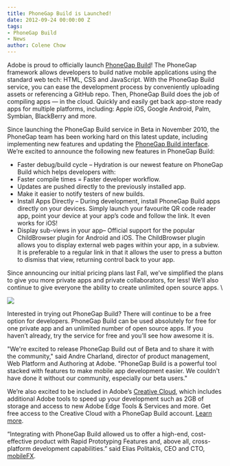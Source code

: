 ```yaml
---
title: PhoneGap Build is Launched!
date: 2012-09-24 00:00:00 Z
tags:
- PhoneGap Build
- News
author: Colene Chow
---
```


Adobe is proud to officially launch [PhoneGap Build](http://build.phonegap.com)! The PhoneGap framework allows developers to build native mobile applications using the standard web tech: HTML, CSS and JavaScript. With the PhoneGap Build service, you can ease the development process by conveniently uploading assets or referencing a GitHub repo. Then, PhoneGap Build does the job of compiling apps — in the cloud. Quickly and easily get back app-store ready apps for multiple platforms, including: Apple iOS, Google Android, Palm, Symbian, BlackBerry and more.

Since launching the PhoneGap Build service in Beta in November 2010, the PhoneGap team has been working hard on this latest update, including implementing new features and updating the [PhoneGap Build interface](https://build.phonegap.com/blog/redesign). We’re excited to announce the following new features in PhoneGap Build:

* Faster debug/build cycle – Hydration is our newest feature on PhoneGap Build which helps developers with:
* Faster compile times = Faster developer workflow.
* Updates are pushed directly to the previously installed app.
* Make it easier to notify testers of new builds.
* Install Apps Directly – During development, install PhoneGap Build apps directly on your devices. Simply launch your favourite QR code reader app, point your device at your app’s code and follow the link. It even works for iOS!
* Display sub-views in your app– Official support for the popular ChildBrowser plugin for Android and iOS. The ChildBrowser plugin allows you to display external web pages within your app, in a subview. It is preferable to a regular link in that it allows the user to press a button to dismiss that view, returning control back to your app.

Since announcing our initial pricing plans last Fall, we’ve simplified the plans to give you more private apps and private collaborators, for less! We’ll also continue to give everyone the ability to create unlimited open source apps. \

![](/uploads/2012/09/buildpricechange.png)

Interested in trying out PhoneGap Build? There will continue to be a free option for developers. PhoneGap Build can be used absolutely for free for one private app and an unlimited number of open source apps. If you haven’t already, try the service for free and you’ll see how awesome it is.

"We're excited to release PhoneGap Build out of Beta and to share it with the community," said Andre Charland, director of product management, Web Platform and Authoring at Adobe. "PhoneGap Build is a powerful tool stacked with features to make mobile app development easier. We couldn't have done it without our community, especially our beta users."

We’re also excited to be included in Adobe’s [Creative Cloud](http://www.adobe.com/products/creativecloud.html), which includes additional Adobe tools to speed up your development such as 2GB of storage and access to new Adobe Edge Tools & Services and more. Get free access to the Creative Cloud with a PhoneGap Build account. [Learn more](http://html.adobe.com).

“Integrating with PhoneGap Build allowed us to offer a high-end, cost-effective product with Rapid Prototyping Features and, above all, cross-platform development capabilities.” said Elias Politakis, CEO and CTO, [mobileFX](http://mobilefx.com).
